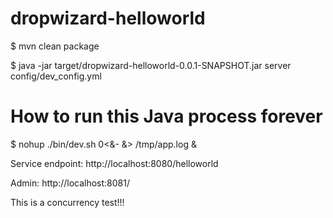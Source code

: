 dropwizard-helloworld
=====================

$ mvn clean package

$ java -jar target/dropwizard-helloworld-0.0.1-SNAPSHOT.jar server config/dev_config.yml 

# How to run this Java process forever
$ nohup ./bin/dev.sh 0<&- &> /tmp/app.log &

Service endpoint: http://localhost:8080/helloworld

Admin: http://localhost:8081/

This is a concurrency test!!!

